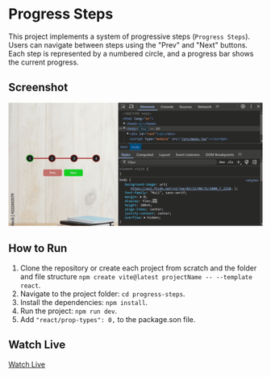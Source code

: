# Progress Steps

This project implements a system of progressive steps (`Progress Steps`). Users can navigate between steps using the "Prev" and "Next" buttons. Each step is represented by a numbered circle, and a progress bar shows the current progress.

## Screenshot

![progress-steps-demo](./progress-steps-demo.gif)

## How to Run

1. Clone the repository or create each project from scratch and the folder and file structure `npm create vite@latest projectName -- --template react`.
2. Navigate to the project folder: `cd progress-steps`.
3. Install the dependencies: `npm install`.
4. Run the project: `npm run dev`.
5. Add `"react/prop-types": 0,` to the package.son file.

## Watch Live

[Watch Live](https://progress-steps-psi.vercel.app/)
